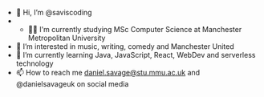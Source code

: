 - 👋 Hi, I’m @saviscoding
- - 👨‍🎓 I'm currently studying MSc Computer Science at Manchester Metropolitan University
- 👀 I’m interested in music, writing, comedy and Manchester United
- 🌱 I’m currently learning Java, JavaScript, React, WebDev and serverless technology
- 📫 How to reach me daniel.savage@stu.mmu.ac.uk and @danielsavageuk on social media


<!---
saviscoding/saviscoding is a ✨ special ✨ repository because its `README.md` (this file) appears on your GitHub profile.
You can click the Preview link to take a look at your changes.
--->
